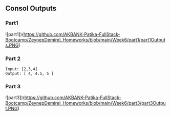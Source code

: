 ## Consol Outputs

### Part1
![part1])(https://github.com/AKBANK-Patika-FullStack-Bootcamp/ZeynepDemirel_Homeworks/blob/main/Week6/part1/part1Outputs.PNG)

### Part 2
```
Input: [2,3,4]
Output: [ 4, 4.5, 5 ]
```
### Part 3
![part3])(https://github.com/AKBANK-Patika-FullStack-Bootcamp/ZeynepDemirel_Homeworks/blob/main/Week6/part3/part3Output.PNG)
